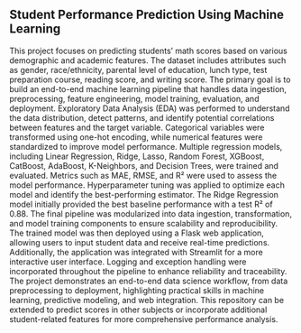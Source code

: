 ## Student Performance Prediction Using Machine Learning

This project focuses on predicting students’ math scores based on various demographic and academic features. The dataset includes attributes such as gender, race/ethnicity, parental level of education, lunch type, test preparation course, reading score, and writing score. The primary goal is to build an end-to-end machine learning pipeline that handles data ingestion, preprocessing, feature engineering, model training, evaluation, and deployment. Exploratory Data Analysis (EDA) was performed to understand the data distribution, detect patterns, and identify potential correlations between features and the target variable. Categorical variables were transformed using one-hot encoding, while numerical features were standardized to improve model performance. Multiple regression models, including Linear Regression, Ridge, Lasso, Random Forest, XGBoost, CatBoost, AdaBoost, K-Neighbors, and Decision Trees, were trained and evaluated. Metrics such as MAE, RMSE, and R² were used to assess the model performance. Hyperparameter tuning was applied to optimize each model and identify the best-performing estimator. The Ridge Regression model initially provided the best baseline performance with a test R² of 0.88. The final pipeline was modularized into data ingestion, transformation, and model training components to ensure scalability and reproducibility. The trained model was then deployed using a Flask web application, allowing users to input student data and receive real-time predictions. Additionally, the application was integrated with Streamlit for a more interactive user interface. Logging and exception handling were incorporated throughout the pipeline to enhance reliability and traceability. The project demonstrates an end-to-end data science workflow, from data preprocessing to deployment, highlighting practical skills in machine learning, predictive modeling, and web integration. This repository can be extended to predict scores in other subjects or incorporate additional student-related features for more comprehensive performance analysis.